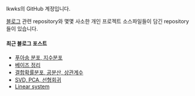 lkwks의 GitHub 계정입니다.

[블로그](https://lkwks.github.io) 관련 repository와 몇몇 사소한 개인 프로젝트 소스파일들이 담긴 repository들이 있습니다.


#### 최근 블로그 포스트
<!-- BLOG-POST-LIST:START -->
- [푸아송 분포, 지수분포](https://lkwks.github.io/%EC%88%98%ED%95%99/2021/12/16/%ED%91%B8%EC%95%84%EC%86%A1-%EB%B6%84%ED%8F%AC,-%EC%A7%80%EC%88%98%EB%B6%84%ED%8F%AC.html)
- [베이즈 정리](https://lkwks.github.io/%EC%88%98%ED%95%99/2021/12/16/%EB%B2%A0%EC%9D%B4%EC%A6%88-%EC%A0%95%EB%A6%AC.html)
- [결합확률분포, 공분산, 상관계수](https://lkwks.github.io/%EC%88%98%ED%95%99/2021/12/16/%EA%B2%B0%ED%95%A9%ED%99%95%EB%A5%A0%EB%B6%84%ED%8F%AC,-%EA%B3%B5%EB%B6%84%EC%82%B0,-%EC%83%81%EA%B4%80%EA%B3%84%EC%88%98.html)
- [SVD, PCA, 선형회귀](https://lkwks.github.io/%EC%88%98%ED%95%99/2021/12/15/SVD,-PCA.html)
- [Linear system](https://lkwks.github.io/%EC%88%98%ED%95%99/2021/12/13/linear-system.html)
<!-- BLOG-POST-LIST:END -->
  
<!--![Top Langs](https://github-readme-stats.vercel.app/api/top-langs/?username=lkwks)-->
